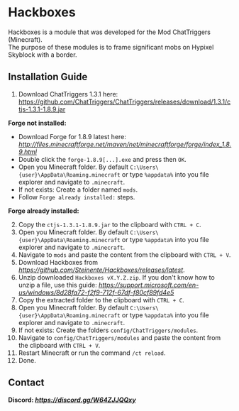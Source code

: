 # Hackboxes

Hackboxes is a module that was developed for the Mod ChatTriggers (Minecraft).  
The purpose of these modules is to frame significant mobs on Hypixel Skyblock with a border.

## Installation Guide

1. Download ChatTriggers 1.3.1 here: https://github.com/ChatTriggers/ChatTriggers/releases/download/1.3.1/ctjs-1.3.1-1.8.9.jar

**Forge not installed:**

- Download Forge for 1.8.9 latest here: _http://files.minecraftforge.net/maven/net/minecraftforge/forge/index_1.8.9.html_
- Double click the `forge-1.8.9[...].exe` and press then `OK`.
- Open you Minecraft folder. By default `C:\Users\{user}\AppData\Roaming.minecraft` or type `%appdata%` into you file explorer and navigate to `.minecraft`.
- If not exists: Create a folder named `mods`.
- Follow `Forge already installed:` steps.

**Forge already installed:**

2. Copy the `ctjs-1.3.1-1.8.9.jar` to the clipboard with `CTRL + C`.
3. Open you Minecraft folder. By default `C:\Users\{user}\AppData\Roaming.minecraft` or type `%appdata%` into you file explorer and navigate to `.minecraft`.
4. Navigate to `mods` and paste the content from the clipboard with `CTRL + V`.
5. Download Hackboxes from _https://github.com/Steinente/Hackboxes/releases/latest_.
6. Unzip downloaded `Hackboxes vX.Y.Z.zip`. If you don't know how to unzip a file, use this guide: _https://support.microsoft.com/en-us/windows/8d28fa72-f2f9-712f-67df-f80cf89fd4e5_
7. Copy the extracted folder to the clipboard with `CTRL + C`.
8. Open you Minecraft folder. By default `C:\Users\{user}\AppData\Roaming.minecraft` or type `%appdata%` into you file explorer and navigate to `.minecraft`.
9. If not exists: Create the folders `config/ChatTriggers/modules`.
10. Navigate to `config/ChatTriggers/modules` and paste the content from the clipboard with `CTRL + V`.
11. Restart Minecraft or run the command `/ct reload`.
12. Done.

## Contact

**Discord: _https://discord.gg/W64ZJJQQxy_**